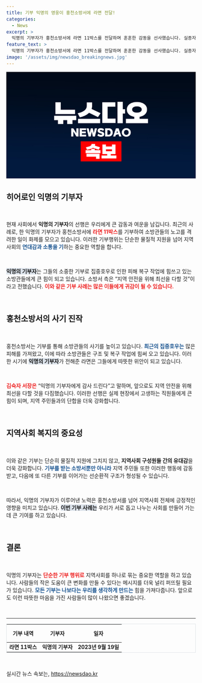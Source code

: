 ```yaml
---
title: 기부 익명의 영웅이 홍천소방서에 라면 전달!
categories:
  - News
excerpt: >
  익명의 기부자가 홍천소방서에 라면 11박스를 전달하며 훈훈한 감동을 선사했습니다. 실종자 구조와 피해 복구에 힘쓰는 소방서 직원들에게 큰 힘이 될 이번 기부, 그 배경이 궁금하다면 자세히 살펴보세요!
feature_text: >
  익명의 기부자가 홍천소방서에 라면 11박스를 전달하며 훈훈한 감동을 선사했습니다. 실종자 구조와 피해 복구에 힘쓰는 소방서 직원들에게 큰 힘이 될 이번 기부, 그 배경이 궁금하다면 자세히 살펴보세요!
image: '/assets/img/newsdao_breakingnews.jpg'
---
```


<p><img src="/assets/img/newsdao_breakingnews.jpg" alt="implanttips 속보" /></p>

<h2 data-ke-size="size26">히어로인 익명의 기부자</h2>

<p data-ke-size="size16">&nbsp;</p>

<p>현재 사회에서 <b>익명의 기부자</b>의 선행은 우리에게 큰 감동과 여운을 남깁니다. 최근의 사례로, 한 익명의 기부자가 홍천소방서에 <b><span style="color: #ee2323;">라면 11박스</span></b>를 기부하여 소방관들의 노고를 격려한 일이 화제를 모으고 있습니다. 이러한 기부행위는 단순한 물질적 지원을 넘어 지역 사회의 <b><span style="color: #1a5490;">연대감과 소통을 기</span></b>하는 중요한 역할을 합니다. </p>

<p data-ke-size="size16">&nbsp;</p>

<p><b><span style="background-color: #21538527;">익명의 기부자</span></b>는 그들의 소중한 기부로 집중호우로 인한 피해 복구 작업에 힘쓰고 있는 소방관들에게 큰 힘이 되고 있습니다. 소방서 측은 “지역 안전을 위해 최선을 다할 것”이라고 전했습니다. <b><span style="color: #ee2323;">이와 같은 기부 사례는 많은 이들에게 귀감이 될 수 있습니다.</span></b></p>

<p data-ke-size="size16">&nbsp;</p>

<h2 data-ke-size="size26">홍천소방서의 사기 진작</h2>

<p data-ke-size="size16">&nbsp;</p>

<p>홍천소방서는 기부를 통해 소방관들의 사기를 높이고 있습니다. <b><span style="color: #1a5490;">최근의 집중호우는</span></b> 많은 피해를 가져왔고, 이에 따라 소방관들은 구조 및 복구 작업에 힘써 오고 있습니다. 이러한 시기에 <b><span style="background-color: #21538527;">익명의 기부자</span></b>가 전해준 라면은 그들에게 따뜻한 위안이 되고 있습니다.</p>

<p data-ke-size="size16">&nbsp;</p>

<p><b><span style="color: #ee2323;">김숙자 서장은</span></b> “익명의 기부자에게 감사 드린다”고 말하며, 앞으로도 지역 안전을 위해 최선을 다할 것을 다짐했습니다. 이러한 선행은 실제 현장에서 고생하는 직원들에게 큰 힘이 되며, 지역 주민들과의 단합을 더욱 강화합니다.</p>

<p data-ke-size="size16">&nbsp;</p>

<h2 data-ke-size="size26">지역사회 복지의 중요성</h2>

<p data-ke-size="size16">&nbsp;</p>

<p>이와 같은 기부는 단순히 물질적 지원에 그치지 않고, <b>지역사회 구성원들 간의 유대감</b>을 더욱 강화합니다. <b><span style="color: #1a5490;">기부를 받는 소방서뿐만 아니라</span></b> 지역 주민들 또한 이러한 행동에 감동받고, 다음에 또 다른 기부를 이어가는 선순환적 구조가 형성될 수 있습니다.</p>

<p data-ke-size="size16">&nbsp;</p>

<p>따라서, 익명의 기부자가 이루어낸 노력은 홍천소방서를 넘어 지역사회 전체에 긍정적인 영향을 미치고 있습니다. <b><span style="background-color: #21538527;">이번 기부 사례는</span></b> 우리가 서로 돕고 나누는 사회를 만들어 가는 데 큰 기여를 하고 있습니다. </p>

<p data-ke-size="size16">&nbsp;</p>

<h2 data-ke-size="size26">결론</h2>

<p data-ke-size="size16">&nbsp;</p>

<p>익명의 기부자는 <b><span style="color: #ee2323;">단순한 기부 행위로</span></b> 지역사회를 하나로 묶는 중요한 역할을 하고 있습니다. 사람들의 작은 도움이 큰 변화를 만들 수 있다는 메시지를 더욱 널리 퍼뜨릴 필요가 있습니다. <b><span style="color: #1a5490;">모든 기부는 나보다는 우리를 생각하게 만드는</span></b> 힘을 가져다줍니다. 앞으로도 이런 따뜻한 마음을 가진 사람들이 많이 나왔으면 좋겠습니다. </p>

<p data-ke-size="size16">&nbsp;</p>

<hr />

<table style="border-collapse: collapse; width: 100%; border: 1px solid #dee2e6;">
    <thead>
        <tr>
            <th style="text-align: center; height: 40px;"><b>기부 내역</b></th>
            <th style="text-align: center; height: 40px;"><b>기부자</b></th>
            <th style="text-align: center; height: 40px;"><b>일자</b></th>
        </tr>
    </thead>
    <tbody>
        <tr>
            <td style="text-align: center; height: 17px;"><b>라면 11박스</b></td>
            <td style="text-align: center; height: 17px;"><b>익명의 기부자</b></td>
            <td style="text-align: center; height: 17px;"><b>2023년 9월 19일</b></td>
        </tr>
    </tbody>
</table>

<p data-ke-size="size16">&nbsp;</p>
실시간 뉴스 속보는, <a href="https://newsdao.kr" rel="dofollow">https://newsdao.kr</a>



